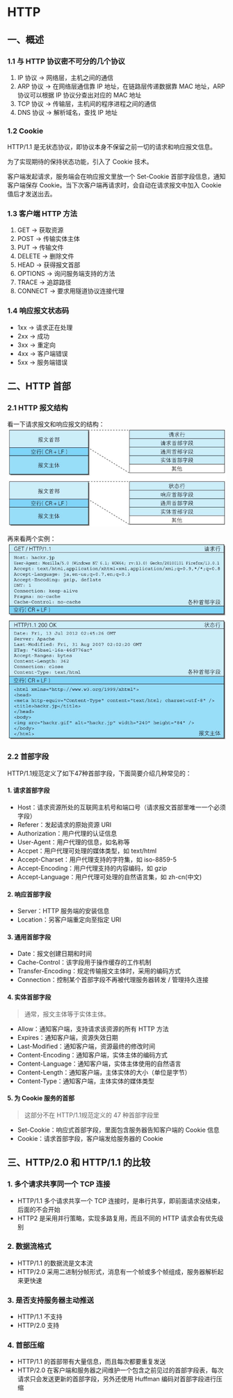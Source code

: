 # HTTP

## 一、概述
### 1.1 与 HTTP 协议密不可分的几个协议
1. IP 协议 → 网络层，主机之间的通信
2. ARP 协议 → 在网络层通信靠 IP 地址，在链路层传递数据靠 MAC 地址，ARP 协议可以根据 IP 协议分查出对应的 MAC 地址
3. TCP 协议 → 传输层，主机间的程序进程之间的通信 
4. DNS 协议 → 解析域名，查找 IP 地址

### 1.2 Cookie
HTTP/1.1 是无状态协议，即协议本身不保留之前一切的请求和响应报文信息。

为了实现期待的保持状态功能，引入了 Cookie 技术。

客户端发起请求，服务端会在响应报文里放一个 Set-Cookie 首部字段信息，通知客户端保存 Cookie。当下次客户端再请求时，会自动在请求报文中加入 Cookie 值后才发送出去。

### 1.3 客户端 HTTP 方法
1. GET → 获取资源
2. POST → 传输实体主体
3. PUT → 传输文件
4. DELETE → 删除文件
5. HEAD → 获得报文首部
6. OPTIONS → 询问服务端支持的方法
7. TRACE → 追踪路径
8. CONNECT → 要求用隧道协议连接代理

### 1.4 响应报文状态码
- 1xx → 请求正在处理
- 2xx → 成功
- 3xx → 重定向
- 4xx → 客户端错误
- 5xx → 服务端错误

## 二、HTTP 首部

### 2.1 HTTP 报文结构
看一下请求报文和响应报文的结构：
<img src="./img/HTTP报文结构.jfif" style="zoom: 67%;" />

再来看两个实例：
<img src="./img/HTTP报文实例.jfif" style="zoom: 67%;" />

### 2.2 首部字段
HTTP/1.1规范定义了如下47种首部字段，下面简要介绍几种常见的：

#### 1. 请求首部字段
- Host：请求资源所处的互联网主机号和端口号（请求报文首部里唯一一个必须字段）
- Referer：发起请求的原始资源 URI
- Authorization：用户代理的认证信息
- User-Agent：用户代理的信息，如名称等
- Accpet：用户代理可处理的媒体类型，如 text/html
- Accept-Charset：用户代理支持的字符集，如 iso-8859-5
- Accept-Encoding：用户代理支持的内容编码，如 gzip
- Accept-Language：用户代理可处理的自然语言集，如 zh-cn(中文)

#### 2. 响应首部字段
- Server：HTTP 服务端的安装信息
- Location：另客户端重定向至指定 URI

#### 3. 通用首部字段
- Date：报文创建日期和时间
- Cache-Control：该字段用于操作缓存的工作机制
- Transfer-Encoding：规定传输报文主体时，采用的编码方式
- Connection：控制某个首部字段不再被代理服务器转发 / 管理持久连接

#### 4. 实体首部字段
> 通常，报文主体等于实体主体。

- Allow：通知客户端，支持请求该资源的所有 HTTP 方法
- Expires：通知客户端，资源失效日期
- Last-Modified：通知客户端，资源最终的修改时间
- Content-Encoding：通知客户端，实体主体的编码方式
- Content-Language：通知客户端，实体主体使用的自然语言
- Content-Length：通知客户端，主体实体的大小（单位是字节）
- Content-Type：通知客户端，主体实体的媒体类型

#### 5. 为 Cookie 服务的首部
> 这部分不在 HTTP/1.1规范定义的 47 种首部字段里

- Set-Cookie：响应式首部字段，里面包含服务器告知客户端的 Cookie 信息
- Cookie：请求首部字段，客户端发给服务器的 Cookie 

## 三、HTTP/2.0 和 HTTP/1.1 的比较
### 1. 多个请求共享同一个 TCP 连接
- HTTP/1.1 多个请求共享一个 TCP 连接时，是串行共享，即前面请求没结束，后面的不会开始
- HTTP2 是采用并行策略，实现多路复用，而且不同的 HTTP 请求会有优先级别
### 2. 数据流格式
- HTTP/1.1 的数据流是文本流
- HTTP/2.0 采用二进制分帧形式，消息有一个帧或多个帧组成，服务器解析起来更快速
### 3. 是否支持服务器主动推送
- HTTP/1.1 不支持
- HTTP/2.0 支持
### 4. 首部压缩
- HTTP/1.1 的首部带有大量信息，而且每次都要重复发送
- HTTP/2.0 在客户端和服务器之间维护一个包含之前见过的首部字段表，每次请求只会发送更新的首部字段，另外还使用 Huffman 编码对首部字段进行压缩